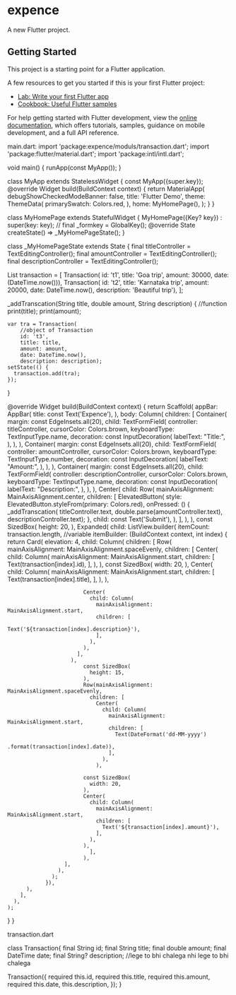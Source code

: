 # expence

A new Flutter project.

## Getting Started

This project is a starting point for a Flutter application.

A few resources to get you started if this is your first Flutter project:

- [Lab: Write your first Flutter app](https://docs.flutter.dev/get-started/codelab)
- [Cookbook: Useful Flutter samples](https://docs.flutter.dev/cookbook)

For help getting started with Flutter development, view the
[online documentation](https://docs.flutter.dev/), which offers tutorials,
samples, guidance on mobile development, and a full API reference.


main.dart:
import 'package:expence/moduls/transaction.dart';
import 'package:flutter/material.dart';
import 'package:intl/intl.dart';

void main() {
runApp(const MyApp());
}

class MyApp extends StatelessWidget {
const MyApp({super.key});
@override
Widget build(BuildContext context) {
return MaterialApp(
debugShowCheckedModeBanner: false,
title: 'Flutter Demo',
theme: ThemeData(
primarySwatch: Colors.red,
),
home: MyHomePage(),
);
}
}

class MyHomePage extends StatefulWidget {
MyHomePage({Key? key}) : super(key: key);
//  final _formkey = GlobalKey<FormState>();
@override
State<MyHomePage> createState() => _MyHomePageState();
}

class _MyHomePageState extends State<MyHomePage> {
final titleController = TextEditingController();
final amountController = TextEditingController();
final descriptionController = TextEditingController();

List<Transaction> transaction = [
Transaction(
id: 't1', title: 'Goa trip', amount: 30000, date: (DateTime.now())),
Transaction(
id: 't2',
title: 'Karnataka trip',
amount: 20000,
date: DateTime.now(),
description: 'Beautiful trip'),
];

_addTranscation(String title, double amount, String description) {
//function
print(title);
print(amount);

    var tra = Transaction(
        //object of Transaction
        id: 't3',
        title: title,
        amount: amount,
        date: DateTime.now(),
        description: description);
    setState(() {
      transaction.add(tra);
    });
}

@override
Widget build(BuildContext context) {
return Scaffold(
appBar: AppBar(
title: const Text('Expence'),
),
body: Column(
children: [
Container(
margin: const EdgeInsets.all(20),
child: TextFormField(
controller: titleController,
cursorColor: Colors.brown,
keyboardType: TextInputType.name,
decoration: const InputDecoration(
labelText: "Title:",
),
),
),
Container(
margin: const EdgeInsets.all(20),
child: TextFormField(
controller: amountController,
cursorColor: Colors.brown,
keyboardType: TextInputType.number,
decoration: const InputDecoration(
labelText: "Amount:",
),
),
),
Container(
margin: const EdgeInsets.all(20),
child: TextFormField(
controller: descriptionController,
cursorColor: Colors.brown,
keyboardType: TextInputType.name,
decoration: const InputDecoration(
labelText: "Description:",
),
),
),
Center(
child: Row(
mainAxisAlignment: MainAxisAlignment.center,
children: [
ElevatedButton(
style: ElevatedButton.styleFrom(primary: Colors.red),
onPressed: () {
_addTranscation(
titleController.text,
double.parse(amountController.text),
descriptionController.text);
},
child: const Text('Submit'),
),
],
),
),
const SizedBox(
height: 20,
),
Expanded(
child: ListView.builder(
itemCount: transaction.length, //variable
itemBuilder: (BuildContext context, int index) {
return Card(
elevation: 4,
child: Column(
children: [
Row(
mainAxisAlignment: MainAxisAlignment.spaceEvenly,
children: [
Center(
child: Column(
mainAxisAlignment: MainAxisAlignment.start,
children: [
Text(transaction[index].id),
],
),
),
const SizedBox(
width: 20,
),
Center(
child: Column(
mainAxisAlignment: MainAxisAlignment.start,
children: [
Text(transaction[index].title),
],
),
),

                            Center(
                              child: Column(
                                mainAxisAlignment: MainAxisAlignment.start,
                                children: [
                                  Text('${transaction[index].description}'),
                                ],
                              ),
                            ),
                          ],
                        ),
                            const SizedBox(
                              height: 15,
                            ),
                            Row(mainAxisAlignment: MainAxisAlignment.spaceEvenly,
                              children: [
                                Center(
                                  child: Column(
                                    mainAxisAlignment: MainAxisAlignment.start,
                                    children: [
                                      Text(DateFormat('dd-MM-yyyy')
                                          .format(transaction[index].date)),
                                    ],
                                  ),
                                ),

                            const SizedBox(
                              width: 20,
                            ),
                            Center(
                              child: Column(
                                mainAxisAlignment: MainAxisAlignment.start,
                                children: [
                                  Text('${transaction[index].amount}'),
                                ],
                              ),
                            ),
                              ],
                            ),
                      ],
                    ),
                  );
                }),
          ),
        ],
      ),
    );
}
}

transaction.dart


class Transaction{
final String id;
final String title;
final double amount;
final DateTime date;
final String? description; //lege to bhi chalega nhi lege to bhi chalega

Transaction({
required this.id,
required this.title,
required this.amount,
required this.date,
this.description,
});
}

